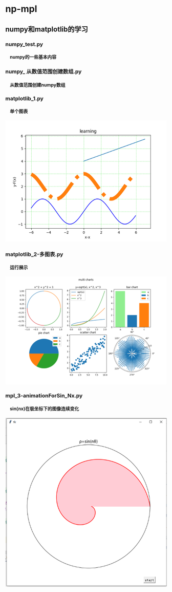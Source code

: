 # np-mpl
## numpy和matplotlib的学习

### numpy_test.py 
#### &emsp;numpy的一些基本内容


### numpy_ 从数值范围创建数组.py
#### &emsp;从数值范围创建numpy数组


### matplotlib_1.py
#### &emsp;单个图表

![mpl-1.png](https://github.com/Moriound/np-mpl/blob/master/img/mpl-1.png?raw=true)

### matplotlib_2-多图表.py
#### &emsp;运行展示

![mpl-2.png](https://github.com/Moriound/np-mpl/blob/master/img/mpl-2.png?raw=true)

### mpl_3-animationForSin_Nx.py
#### &emsp;sin(nx)在极坐标下的图像连续变化

![mpl-3.png](https://github.com/Moriound/np-mpl/blob/master/img/mpl-3.png?raw=true)





